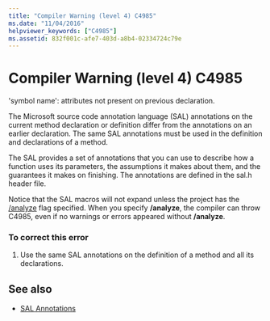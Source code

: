 ```yaml
---
title: "Compiler Warning (level 4) C4985"
ms.date: "11/04/2016"
helpviewer_keywords: ["C4985"]
ms.assetid: 832f001c-afe7-403d-a8b4-02334724c79e
---
```

# Compiler Warning (level 4) C4985

'symbol name': attributes not present on previous declaration.

The Microsoft source code annotation language (SAL) annotations on the current method declaration or definition differ from the annotations on an earlier declaration. The same SAL annotations must be used in the definition and declarations of a method.

The SAL provides a set of annotations that you can use to describe how a function uses its parameters, the assumptions it makes about them, and the guarantees it makes on finishing. The annotations are defined in the sal.h header file.

Notice that the SAL macros will not expand unless the project has the [/analyze](../../build/reference/analyze-code-analysis.md) flag specified. When you specify **/analyze**, the compiler can throw C4985, even if no warnings or errors appeared without **/analyze**.

### To correct this error

1. Use the same SAL annotations on the definition of a method and all its declarations.

## See also

- [SAL Annotations](../../c-runtime-library/sal-annotations.md)
